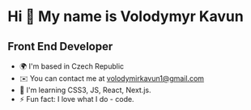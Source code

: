 Hi 👋 My name is Volodymyr Kavun
================================

Front End Developer
-------------------

* 🌍  I'm based in Czech Republic
* ✉️  You can contact me at [volodymirkavun1@gmail.com](mailto:volodymirkavun1@gmail.com)
* 🧠  I'm learning CSS3, JS, React, Next.js.
* ⚡  Fun fact: I love what I do - code.

